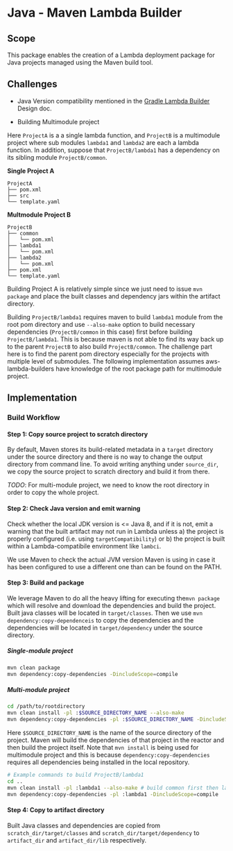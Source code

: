 # Java - Maven Lambda Builder

## Scope

This package enables the creation of a Lambda deployment package for Java
projects managed using the Maven build tool.

## Challenges

- Java Version compatibility mentioned in the [Gradle Lambda Builder] Design doc.

- Building Multimodule project

Here `ProjectA` is a a single lambda function, and `ProjectB` is a multimodule
project where sub modules `lambda1` and `lambda2` are each a lambda
function. In addition, suppose that `ProjectB/lambda1` has a dependency on its
sibling module `ProjectB/common`.

**Single Project A**
```
ProjectA
├── pom.xml
├── src
└── template.yaml
```

**Multmodule Project B**
```
ProjectB
├── common
│   └── pom.xml
├── lambda1
│   └── pom.xml
├── lambda2
│   └── pom.xml
├── pom.xml
└── template.yaml
```

Building Project A is relatively simple since we just need to issue `mvn
package` and place the built classes and dependency jars within the artifact directory.

Building `ProjectB/lambda1` requires maven to build `lambda1` module from
the root pom directory and use `--also-make` option to build necessary dependencies 
(`ProjectB/common`  in this case) first before building `ProjectB/lambda1`. This is because
maven is not able to find its way back up to the parent `ProjectB` to
also build `ProjectB/common`. The challenge part here is to find the parent pom directory 
especially for the projects with multiple level of submodules. The following implementation 
assumes aws-lambda-builders have knowledge of the root package path for multimodule project.

## Implementation

### Build Workflow

#### Step 1: Copy source project to scratch directory

By default, Maven stores its build-related metadata in a `target`
directory under the source directory and there is no way to change the output 
directory from command line. To avoid writing anything under `source_dir`, 
we copy the source project to scratch directory and build it from there.

*TODO*: For multi-module project, we need to know the root directory
in order to copy the whole project.

#### Step 2: Check Java version and emit warning

Check whether the local JDK version is <= Java 8, and if it is not, emit a
warning that the built artifact may not run in Lambda unless a) the project is
properly configured (i.e. using `targetCompatibility`) or b) the project is
built within a Lambda-compatibile environment like `lambci`.

We use Maven to check the actual JVM version Maven is using in case it has been 
configured to use a different one than can be found on the PATH.

#### Step 3: Build and package

We leverage Maven to do all the heavy lifting for executing the`mvn package` which
will resolve and download the dependencies and build the project. Built java classes 
will be located in `target/classes`. Then we use `mvn dependency:copy-dependenceis` to copy
the dependencies and the dependencies will be located in `target/dependency` under the 
source directory.

##### Single-module project

```bash
mvn clean package 
mvn dependency:copy-dependencies -DincludeScope=compile
```

##### Multi-module project

```bash
cd /path/to/rootdirectory
mvn clean install -pl :$SOURCE_DIRECTORY_NAME --also-make
mvn dependency:copy-dependencies -pl :$SOURCE_DIRECTORY_NAME -DincludeScope=compile
```

Here `$SOURCE_DIRECTORY_NAME` is the name of the source directory of the project. Maven
will build the dependencies of that project in the reactor and then build the project itself.
Note that `mvn install` is being used for multimodule project and this is because 
`dependency:copy-dependencies`  requires all dependencies being installed in the local repository.

```bash
# Example commands to build ProjectB/lambda1
cd ..
mvn clean install -pl :lambda1 --also-make # build common first then lambda1
mvn dependency:copy-dependencies -pl :lambda1 -DincludeScope=compile
```

#### Step 4: Copy to artifact directory

Built Java classes and dependencies are copied from `scratch_dir/target/classes` and `scratch_dir/target/dependency`
to `artifact_dir` and `artifact_dir/lib` respectively.

[Gradle Lambda Builder]:https://github.com/awslabs/aws-lambda-builders/blob/develop/aws_lambda_builders/workflows/java_gradle/DESIGN.md